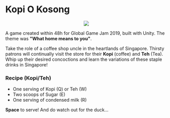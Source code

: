 
# Kopi O Kosong
<p align="center">
  <img src="doc/kok.gif">
</p>

A game created within 48h for Global Game Jam 2019, built with Unity.
The theme was **"What home means to you"**.

Take the role of a coffee shop uncle in the heartlands of Singapore. Thirsty patrons will continually visit the store for their **Kopi** (coffee) and **Teh** (Tea). Whip up their desired concoctions and learn the variations of these staple drinks in Singapore! 

### Recipe (Kopi/Teh)
* One serving of Kopi (Q) or Teh (W)
* Two scoops of Sugar (E)
* One serving of condensed milk (R)

**Space** to serve!
And do watch out for the duck...

